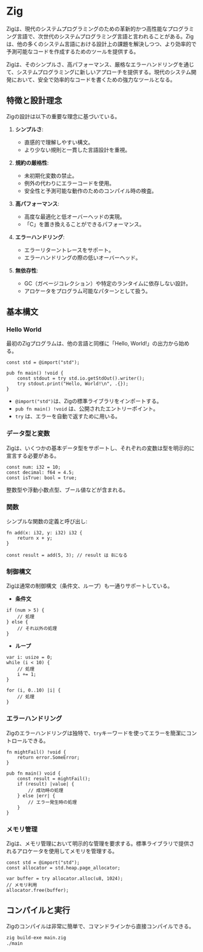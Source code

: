 # Zig

Zigは、現代のシステムプログラミングのための革新的かつ高性能なプログラミング言語で、次世代のシステムプログラミング言語と言われることがある。Zigは、他の多くのシステム言語における設計上の課題を解決しつつ、より効率的で予測可能なコードを作成するためのツールを提供する。

Zigは、そのシンプルさ、高パフォーマンス、厳格なエラーハンドリングを通じて、システムプログラミングに新しいアプローチを提供する。現代のシステム開発において、安全で効率的なコードを書くための強力なツールとなる。

## 特徴と設計理念

Zigの設計は以下の重要な理念に基づいている。

1. **シンプルさ**:
    - 直感的で理解しやすい構文。
    - より少ない規則と一貫した言語設計を重視。

2. **規約の厳格性**:
    - 未初期化変数の禁止。
    - 例外の代わりにエラーコードを使用。
    - 安全性と予測可能な動作のためのコンパイル時の検査。

3. **高パフォーマンス**:
    - 高度な最適化と低オーバーヘッドの実現。
    - 「C」を置き換えることができるパフォーマンス。

4. **エラーハンドリング**:
    - エラーリターントレースをサポート。
    - エラーハンドリングの際の低いオーバーヘッド。

5. **無依存性**:
    - GC（ガベージコレクション）や特定のランタイムに依存しない設計。
    - アロケータをプログラム可能なパターンとして扱う。

## 基本構文

### Hello World

最初のZigプログラムは、他の言語と同様に「Hello, World!」の出力から始める。

```zig
const std = @import("std");

pub fn main() !void {
    const stdout = try std.io.getStdOut().writer();
    try stdout.print("Hello, World!\n", .{});
}
```

- `@import("std")`は、Zigの標準ライブラリをインポートする。
- `pub fn main() !void` は、公開されたエントリーポイント。
- `try` は、エラーを自動で返すために用いる。

### データ型と変数

Zigは、いくつかの基本データ型をサポートし、それぞれの変数は型を明示的に宣言する必要がある。

```zig
const num: i32 = 10;
const decimal: f64 = 4.5;
const isTrue: bool = true;
```

整数型や浮動小数点型、ブール値などが含まれる。

### 関数

シンプルな関数の定義と呼び出し:

```zig
fn add(x: i32, y: i32) i32 {
    return x + y;
}

const result = add(5, 3); // result は 8になる
```

### 制御構文

Zigは通常の制御構文（条件文、ループ）も一通りサポートしている。

- **条件文**

```zig
if (num > 5) {
    // 処理
} else {
    // それ以外の処理
}
```

- **ループ**

```zig
var i: usize = 0;
while (i < 10) {
    // 処理
    i += 1;
}

for (i, 0..10) |i| {
    // 処理
}
```

### エラーハンドリング

Zigのエラーハンドリングは独特で、`try`キーワードを使ってエラーを簡潔にコントロールできる。

```zig
fn mightFail() !void {
    return error.SomeError;
}

pub fn main() void {
    const result = mightFail();
    if (result) |value| {
        // 成功時の処理
    } else |err| {
        // エラー発生時の処理
    }
}
```

### メモリ管理

Zigは、メモリ管理において明示的な管理を要求する。標準ライブラリで提供されるアロケータを使用してメモリを管理する。

```zig
const std = @import("std");
const allocator = std.heap.page_allocator;

var buffer = try allocator.alloc(u8, 1024);
// メモリ利用
allocator.free(buffer);
```

## コンパイルと実行

Zigのコンパイルは非常に簡単で、コマンドラインから直接コンパイルできる。

```bash
zig build-exe main.zig
./main
```
